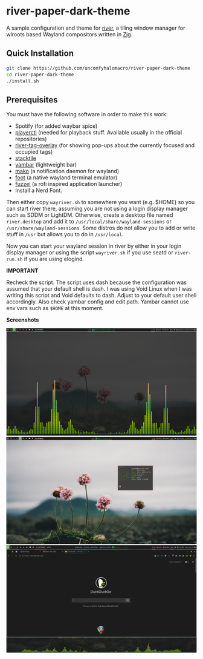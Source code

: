 # river-paper-dark-theme

A sample configuration and theme for [river](https://github.com/ifreund/river), a tiling window manager for wlroots based Wayland compositors written in [Zig](https://github.com/ziglang/zig/).

## Quick Installation

```sh
git clone https://github.com/uncomfyhalomacro/river-paper-dark-theme
cd river-paper-dark-theme
./install.sh
```

## Prerequisites

You must have the following software in order to make this work:

- Spotify (for added waybar spice)
- [playerctl](https://github.com/altdesktop/playerctl) (needed for playback stuff. Available usually in the official repositories)
- [river-tag-overlay](https://git.sr.ht/~leon_plickat/river-tag-overlay) (for showing pop-ups about the currently focused and occupied tags)
- [stacktile](https://git.sr.ht/~leon_plickat/stacktile)
- [yambar](https://codeberg.org/dnkl/yambar) (lightweight bar)
- [mako](https://github.com/emersion/mako) (a notification daemon for wayland)
- [foot](https://codeberg.org/dnkl/foot) (a native wayland terminal emulator)
- [fuzzel](https://codeberg.org/dnkl/fuzzel) (a rofi inspired application launcher)
- Install a Nerd Font.

Then either copy `wayriver.sh` to somewhere you want (e.g. $HOME) so you can start river there, assuming you are not using a login display manager such as SDDM or LightDM.
Otherwise, create a desktop file named `river.desktop` and add it to `/usr/local/share/wayland-sessions` or `/usr/share/wayland-sessions`. Some distros do not allow you to add or write stuff in `/usr` but allows you to do in `/usr/local`.

Now you can start your wayland session in river by either in your login display manager or using the script `wayriver.sh` if you use seatd or `river-run.sh` if you are using elogind.

**IMPORTANT**

Recheck the script. The script uses dash because the configuration was assumed that your default shell is dash. I was using Void Linux when I was writing this script and Void defaults to dash. Adjust to your default user shell accordingly. Also check yambar config and edit path. Yambar cannot use env vars such as `$HOME` at this moment.

**Screenshots**

![Image](https://github.com/uncomfyhalomacro/river-paper-dark-theme/blob/main/screenshots/screenshot_01.png)
![Image](https://github.com/uncomfyhalomacro/river-paper-dark-theme/blob/main/screenshots/screenshot_02.png)
![Image](https://github.com/uncomfyhalomacro/river-paper-dark-theme/blob/main/screenshots/screenshot_03.png)
